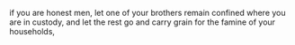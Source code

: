 if you are honest men, let one of your brothers remain confined where you are in custody, and let the rest go and carry grain for the famine of your households,
